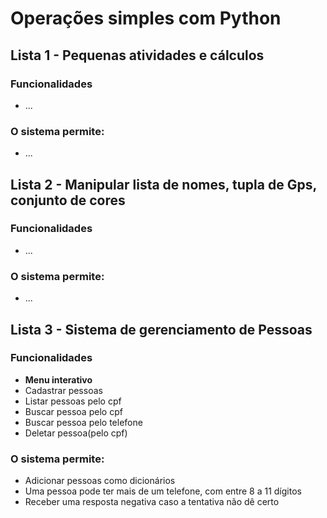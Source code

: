 # Operações simples com Python


## Lista 1 - Pequenas atividades e cálculos

### Funcionalidades
 * ...

### O sistema permite:
 * ...


## Lista 2 - Manipular lista de nomes, tupla de Gps, conjunto de cores

### Funcionalidades
 * ...
### O sistema permite:
 * ...


## Lista 3 - Sistema de gerenciamento de Pessoas

### Funcionalidades
 * **Menu interativo**
 * Cadastrar pessoas
 * Listar pessoas pelo cpf
 * Buscar pessoa pelo cpf
 * Buscar pessoa pelo telefone
 * Deletar pessoa(pelo cpf)

### O sistema permite:
 * Adicionar pessoas como dicionários
 * Uma pessoa pode ter mais de um telefone, com entre 8 a 11 dígitos
 * Receber uma resposta negativa caso a tentativa não dê certo